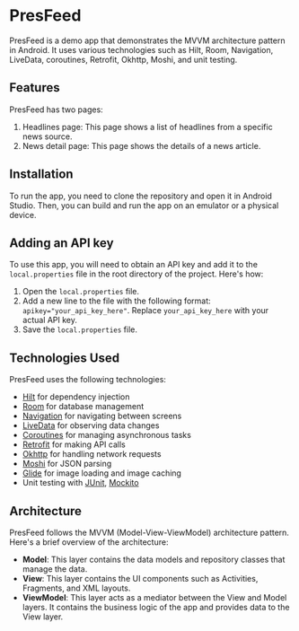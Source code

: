# PresFeed

PresFeed is a demo app that demonstrates the MVVM architecture pattern in Android. It uses various technologies such as Hilt, Room, Navigation, LiveData, coroutines, Retrofit, Okhttp, Moshi, and unit testing.

## Features

PresFeed has two pages:

1. Headlines page: This page shows a list of headlines from a specific news source.
2. News detail page: This page shows the details of a news article.

## Installation

To run the app, you need to clone the repository and open it in Android Studio. Then, you can build and run the app on an emulator or a physical device.

## Adding an API key

To use this app, you will need to obtain an API key and add it to the `local.properties` file in the root directory of the project. Here's how:

1. Open the `local.properties` file.
2. Add a new line to the file with the following format: `apikey="your_api_key_here"`. Replace `your_api_key_here` with your actual API key.
3. Save the `local.properties` file.

## Technologies Used

PresFeed uses the following technologies:

- [Hilt](https://developer.android.com/training/dependency-injection/hilt-android) for dependency injection
- [Room](https://developer.android.com/training/data-storage/room) for database management
- [Navigation](https://developer.android.com/guide/navigation) for navigating between screens
- [LiveData](https://developer.android.com/topic/libraries/architecture/livedata) for observing data changes
- [Coroutines](https://developer.android.com/kotlin/coroutines) for managing asynchronous tasks
- [Retrofit](https://square.github.io/retrofit/) for making API calls
- [Okhttp](https://square.github.io/okhttp/) for handling network requests
- [Moshi](https://github.com/square/moshi) for JSON parsing
- [Glide](https://bumptech.github.io/glide) for image loading and image caching 
- Unit testing with [JUnit](https://junit.org/junit4/), [Mockito](https://site.mockito.org/)

## Architecture

PresFeed follows the MVVM (Model-View-ViewModel) architecture pattern. Here's a brief overview of the architecture:

- **Model**: This layer contains the data models and repository classes that manage the data.
- **View**: This layer contains the UI components such as Activities, Fragments, and XML layouts.
- **ViewModel**: This layer acts as a mediator between the View and Model layers. It contains the business logic of the app and provides data to the View layer.






